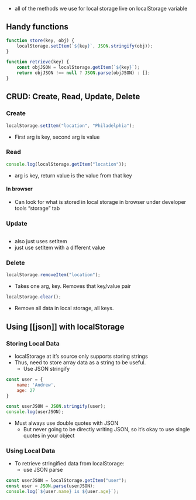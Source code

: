 - all of the methods we use for local storage live on localStorage variable

## Handy functions
```js
function store(key, obj) {
	localStorage.setItem(`${key}`, JSON.stringify(obj));
}

function retrieve(key) {
	const objJSON = localStorage.getItem(`${key}`);
	return objJSON !== null ? JSON.parse(objJSON) : [];
}
```

## CRUD: Create, Read, Update, Delete
### Create
```js
localStorage.setItem("location", "Philadelphia");
```
- First arg is key, second arg is value
### Read
```js
console.log(localStorage.getItem("location"));
```
- arg is key, return value is the value from that key
#### In browser
- Can look for what is stored in local storage in browser under developer tools “storage” tab
### Update
```js

```
- also just uses setItem
- just use setItem with a different value
### Delete
```js
localStorage.removeItem("location");
```
- Takes one arg, key. Removes that key/value pair
```js
localStorage.clear();
```
- Remove all data in local storage, all keys.


## Using [[json]] with localStorage
### Storing Local Data
- localStorage at it’s source only supports storing strings
- Thus, need to store array data as a string to be useful.
	- Use JSON stringify
```js
const user = {
	name: 'Andrew',
	age: 27
}

const userJSON = JSON.stringify(user);
console.log(userJSON);
```
- Must always use double quotes with JSON
	- But never going to be directly writing JSON, so it’s okay to use single quotes in your object
### Using Local Data
- To retrieve stringified data from localStorage:
	- use JSON parse

```js
const userJSON = localStorage.getItem("user");
const user = JSON.parse(userJSON);
console.log(`${user.name} is ${user.age}`);
```
